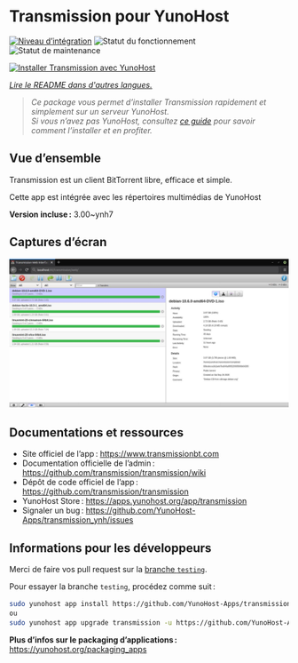 <!--
Nota bene : ce README est automatiquement généré par <https://github.com/YunoHost/apps/tree/master/tools/readme_generator>
Il NE doit PAS être modifié à la main.
-->

# Transmission pour YunoHost

[![Niveau d’intégration](https://dash.yunohost.org/integration/transmission.svg)](https://dash.yunohost.org/appci/app/transmission) ![Statut du fonctionnement](https://ci-apps.yunohost.org/ci/badges/transmission.status.svg) ![Statut de maintenance](https://ci-apps.yunohost.org/ci/badges/transmission.maintain.svg)

[![Installer Transmission avec YunoHost](https://install-app.yunohost.org/install-with-yunohost.svg)](https://install-app.yunohost.org/?app=transmission)

*[Lire le README dans d'autres langues.](./ALL_README.md)*

> *Ce package vous permet d’installer Transmission rapidement et simplement sur un serveur YunoHost.*  
> *Si vous n’avez pas YunoHost, consultez [ce guide](https://yunohost.org/install) pour savoir comment l’installer et en profiter.*

## Vue d’ensemble

Transmission est un client BitTorrent libre, efficace et simple.

Cette app est intégrée avec les répertoires multimédias de YunoHost

**Version incluse :** 3.00~ynh7

## Captures d’écran

![Capture d’écran de Transmission](./doc/screenshots/transmission.jpg)

## Documentations et ressources

- Site officiel de l’app : <https://www.transmissionbt.com>
- Documentation officielle de l’admin : <https://github.com/transmission/transmission/wiki>
- Dépôt de code officiel de l’app : <https://github.com/transmission/transmission>
- YunoHost Store : <https://apps.yunohost.org/app/transmission>
- Signaler un bug : <https://github.com/YunoHost-Apps/transmission_ynh/issues>

## Informations pour les développeurs

Merci de faire vos pull request sur la [branche `testing`](https://github.com/YunoHost-Apps/transmission_ynh/tree/testing).

Pour essayer la branche `testing`, procédez comme suit :

```bash
sudo yunohost app install https://github.com/YunoHost-Apps/transmission_ynh/tree/testing --debug
ou
sudo yunohost app upgrade transmission -u https://github.com/YunoHost-Apps/transmission_ynh/tree/testing --debug
```

**Plus d’infos sur le packaging d’applications :** <https://yunohost.org/packaging_apps>